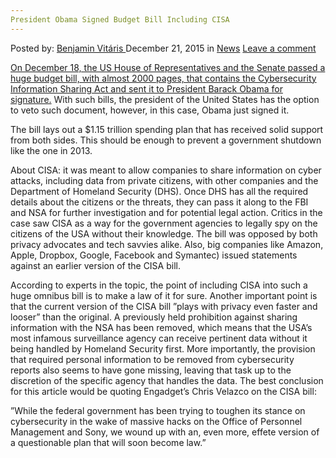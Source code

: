 ```yaml
---
President Obama Signed Budget Bill Including CISA
---
```

<article class="post-listing post-12720 post type-post status-publish format-standard hentry category-news tag-bill tag-budget tag-cisa tag-including tag-obama tag-president tag-signed">
<div class="post-inner">
<p class="post-meta">
<span>Posted by: <a href="https://www.deepdotweb.com/author/benjaminvi/" title="">Benjamin Vitáris </a></span>
<span>December 21, 2015</span>
<span>in <a href="https://www.deepdotweb.com/category/news/" rel="category tag">News</a></span>
<span><a href="https://www.deepdotweb.com/2015/12/21/president-obama-signed-budget-bill-including-cisa/#respond">Leave a comment</a></span>
</p>
<div class="clear"></div>
<div class="entry">
<p><a href="http://www.engadget.com/2015/12/18/house-senate-pass-budget-with-cisa/">On December 18, the US House of Representatives and the Senate passed a huge budget bill, with almost 2000 pages, that contains the Cybersecurity Information Sharing Act and sent it to President Barack Obama for signature.</a> With such bills, the president of the United States has the option to veto such document, however, in this case, Obama just signed it.</p>
<p>The bill lays out a $1.15 trillion spending plan that has received solid support from both sides. This should be enough to prevent a government shutdown like the one in 2013.</p>
<p>About CISA: it was meant to allow companies to share information on cyber attacks, including data from private citizens, with other companies and the Department of Homeland Security (DHS). Once DHS has all the required details about the citizens or the threats, they can pass it along to the FBI and NSA for further investigation and for potential legal action. Critics in the case saw CISA as a way for the government agencies to legally spy on the citizens of the USA without their knowledge. The bill was opposed by both privacy advocates and tech savvies alike. Also, big companies like Amazon, Apple, Dropbox, Google, Facebook and Symantec) issued statements against an earlier version of the CISA bill.</p>
<p>According to experts in the topic, the point of including CISA into such a huge omnibus bill is to make a law of it for sure. Another important point is that the current version of the CISA bill ”plays with privacy even faster and looser” than the original. A previously held prohibition against sharing information with the NSA has been removed, which means that the USA&#8217;s most infamous surveillance agency can receive pertinent data without it being handled by Homeland Security first. More importantly, the provision that required personal information to be removed from cybersecurity reports also seems to have gone missing, leaving that task up to the discretion of the specific agency that handles the data. The best conclusion for this article would be quoting Engadget’s Chris Velazco on the CISA bill:</p>
<p>”While the federal government has been trying to toughen its stance on cybersecurity in the wake of massive hacks on the Office of Personnel Management and Sony, we wound up with an, even more, effete version of a questionable plan that will soon become law.”</p>
</div>
<span style="display:none"><a href="https://www.deepdotweb.com/tag/bill/" rel="tag">bill</a> <a href="https://www.deepdotweb.com/tag/budget/" rel="tag">budget</a> <a href="https://www.deepdotweb.com/tag/cisa/" rel="tag">cisa</a> <a href="https://www.deepdotweb.com/tag/including/" rel="tag">including</a> <a href="https://www.deepdotweb.com/tag/obama/" rel="tag">obama</a> <a href="https://www.deepdotweb.com/tag/president/" rel="tag">president</a> <a href="https://www.deepdotweb.com/tag/signed/" rel="tag">signed</a></span> <span style="display:none" class="updated">2015-12-21</span>
<div style="display:none" class="vcard author" itemprop="author" itemscope itemtype="http://schema.org/Person"><strong class="fn" itemprop="name"><a href="https://www.deepdotweb.com/author/benjaminvi/" title="Posts by Benjamin Vitáris" rel="author">Benjamin Vitáris</a></strong></div>
</div>
</article>

